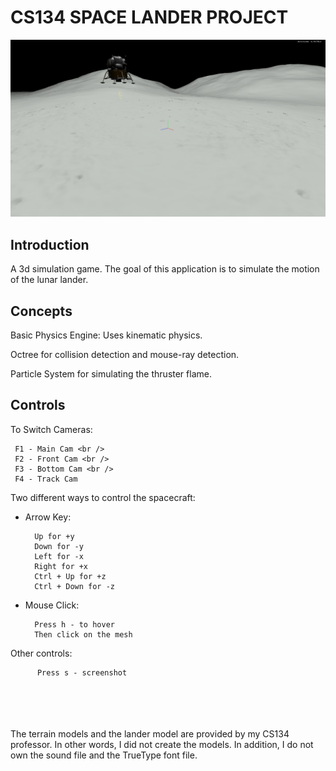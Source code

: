 # CS134 SPACE LANDER PROJECT

![game screenshot](bin/data/screenshot.png)

## Introduction
A 3d simulation game. The goal of this application is to simulate the motion of the lunar lander.  

## Concepts
Basic Physics Engine: Uses kinematic physics.

Octree for collision detection and mouse-ray detection.

Particle System for simulating the thruster flame.

## Controls
To Switch Cameras:
   
     F1 - Main Cam <br />
     F2 - Front Cam <br />
     F3 - Bottom Cam <br />
     F4 - Track Cam
  
Two different ways to control the spacecraft:
  * Arrow Key: 
  
          Up for +y 
          Down for -y 
          Left for -x 
          Right for +x 
          Ctrl + Up for +z 
          Ctrl + Down for -z 
   
  * Mouse Click:
  
          Press h - to hover
          Then click on the mesh

Other controls:

          Press s - screenshot


<br/>
<br/>
<br/>
<br/>
The terrain models and the lander model are provided by my CS134 professor. In other words, I did not create the models.
In addition, I do not own the sound file and the TrueType font file.
